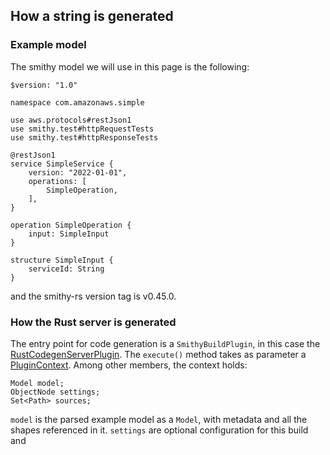 ## How a string is generated

### Example model
The smithy model we will use in this page is the following:
```
$version: "1.0"

namespace com.amazonaws.simple

use aws.protocols#restJson1
use smithy.test#httpRequestTests
use smithy.test#httpResponseTests

@restJson1
service SimpleService {
    version: "2022-01-01",
    operations: [
        SimpleOperation,
    ],
}

operation SimpleOperation {
    input: SimpleInput
}

structure SimpleInput {
    serviceId: String
}
```
and the smithy-rs version tag is v0.45.0.

### How the Rust server is generated

The entry point for code generation is a `SmithyBuildPlugin`, in this case the [RustCodegenServerPlugin](https://github.com/awslabs/smithy-rs/blob/c220b03a18a96c9e338ee8e3a89be1ae781486f4/codegen-server/src/main/kotlin/software/amazon/smithy/rust/codegen/server/smithy/RustCodegenServerPlugin.kt#L36).
The `execute()` method takes as parameter a [PluginContext](https://github.com/awslabs/smithy/blob/77a162a30b8da8ee610e3a28bd165e048badb17d/smithy-build/src/main/java/software/amazon/smithy/build/PluginContext.java#L40).
Among other members, the context holds:
```
Model model;
ObjectNode settings;
Set<Path> sources;
```
`model` is the parsed example model as a `Model`, with metadata and all the shapes referenced in it.
`settings` are optional configuration for this build and
